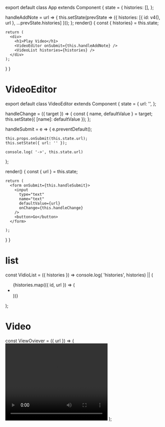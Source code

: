 
export default class App extends Component {
  state = {
    histories: [],
  };

  handleAddNote = url => {
    this.setState(prevState => ({
      histories: [{ id: v4(), url }, ...prevState.histories]
    }));
  };
  render() {
    const { histories} = this.state;

    return (
      <div>
        <h1>Play Video</h1>
        <VideoEditor onSubmit={this.handleAddNote} />
        <VideoList histories={histories} />
      </div>
    );
  }
}

#   VideoEditor 



export default class VideoEditor extends Component {
  state = {
    url: '',
  };

  handleChange = ({ target }) => {
    const { name, defaultValue } = target;
    this.setState({ [name]: defaultValue });
  };

  handleSubmit = e => {
    e.preventDefault();

    this.props.onSubmit(this.state.url);
    this.setState({ url: '' });

    console.log( '->', this.state.url)
  };

  render() {
    const { url } = this.state;

    return (  
      <form onSubmit={this.handleSubmit}>
        <input
          type="text"
          name="text"
          defaultValue={url}
          onChange={this.handleChange}
        />
        <button>Go</button>
      </form>
      
    );
  }
}


# list

const VidioList = ({ histories }) =>   console.log( 'histories', histories) || (

  <ul>
    {histories.map(({ id, url }) => (
      <li key={id}>
          <ViewOviever url={url} />
      </li>
    ))}
  </ul>
);

# Video 
const ViewOviever = ({ url }) => (
          <video 
                width="320" 
                height="240" 
                controls
             >
            <source src={url} type="video/mp4" />   
         </video> 
);
